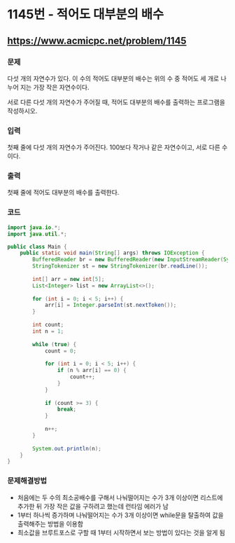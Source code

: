 # 1145번 - 적어도 대부분의 배수

## https://www.acmicpc.net/problem/1145

### 문제

다섯 개의 자연수가 있다. 이 수의 적어도 대부분의 배수는 위의 수 중 적어도 세 개로 나누어 지는 가장 작은 자연수이다.

서로 다른 다섯 개의 자연수가 주어질 때, 적어도 대부분의 배수를 출력하는 프로그램을 작성하시오.

### 입력

첫째 줄에 다섯 개의 자연수가 주어진다. 100보다 작거나 같은 자연수이고, 서로 다른 수이다.

### 출력

첫째 줄에 적어도 대부분의 배수를 출력한다.

### 코드

``` java
import java.io.*;
import java.util.*;

public class Main {
	public static void main(String[] args) throws IOException {
		BufferedReader br = new BufferedReader(new InputStreamReader(System.in));
		StringTokenizer st = new StringTokenizer(br.readLine());
		
		int[] arr = new int[5];
		List<Integer> list = new ArrayList<>();
		
		for (int i = 0; i < 5; i++) {
			arr[i] = Integer.parseInt(st.nextToken());
		}
		
		int count;
		int n = 1;
		
		while (true) {
			count = 0;
			
			for (int i = 0; i < 5; i++) {
				if (n % arr[i] == 0) {
					count++;
				}
			}
			
			if (count >= 3) {
				break;
			}
			
			n++;
		}
		
		System.out.println(n);
	}
}
```

### 문제해결방법

* 처음에는 두 수의 최소공배수를 구해서 나눠떨어지는 수가 3개 이상이면 리스트에 추가한 뒤 가장 작은 값을 구하려고 했는데 런타임 에러가 남
* 1부터 하나씩 증가하며 나눠떨어지는 수가 3개 이상이면 while문을 탈출하여 값을 출력해주는 방법을 이용함
* 최소값을 브루트포스로 구할 때 1부터 시작하면서 보는 방법이 있다는 것을 알게 됨
